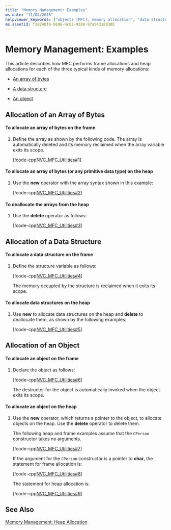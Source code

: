 ```yaml
---
title: "Memory Management: Examples"
ms.date: "11/04/2016"
helpviewer_keywords: ["objects [MFC], memory allocation", "data structures [MFC]", "arrays [MFC], allocating resources", "objects [MFC], allocating memory", "data structures [MFC], allocating memory", "examples [MFC], memory allocation", "heap allocation [MFC], examples", "memory allocation [MFC], arrays", "MFC, memory management", "struct memory allocation [MFC]", "types [MFC], memory allocation", "memory allocation [MFC], objects", "memory allocation [MFC], examples", "arrays [MFC], memory management", "frame allocation [MFC]", "memory allocation [MFC], data structures"]
ms.assetid: f10240f8-b698-4c83-9288-97a54318930b
---
```

# Memory Management: Examples

This article describes how MFC performs frame allocations and heap allocations for each of the three typical kinds of memory allocations:

- [An array of bytes](#_core_allocation_of_an_array_of_bytes)

- [A data structure](#_core_allocation_of_a_data_structure)

- [An object](#_core_allocation_of_an_object)

##  <a name="_core_allocation_of_an_array_of_bytes"></a> Allocation of an Array of Bytes

#### To allocate an array of bytes on the frame

1. Define the array as shown by the following code. The array is automatically deleted and its memory reclaimed when the array variable exits its scope.

   [!code-cpp[NVC_MFC_Utilities#1](../mfc/codesnippet/cpp/memory-management-examples_1.cpp)]

#### To allocate an array of bytes (or any primitive data type) on the heap

1. Use the **new** operator with the array syntax shown in this example:

   [!code-cpp[NVC_MFC_Utilities#2](../mfc/codesnippet/cpp/memory-management-examples_2.cpp)]

#### To deallocate the arrays from the heap

1. Use the **delete** operator as follows:

   [!code-cpp[NVC_MFC_Utilities#3](../mfc/codesnippet/cpp/memory-management-examples_3.cpp)]

##  <a name="_core_allocation_of_a_data_structure"></a> Allocation of a Data Structure

#### To allocate a data structure on the frame

1. Define the structure variable as follows:

   [!code-cpp[NVC_MFC_Utilities#4](../mfc/codesnippet/cpp/memory-management-examples_4.cpp)]

   The memory occupied by the structure is reclaimed when it exits its scope.

#### To allocate data structures on the heap

1. Use **new** to allocate data structures on the heap and **delete** to deallocate them, as shown by the following examples:

   [!code-cpp[NVC_MFC_Utilities#5](../mfc/codesnippet/cpp/memory-management-examples_5.cpp)]

##  <a name="_core_allocation_of_an_object"></a> Allocation of an Object

#### To allocate an object on the frame

1. Declare the object as follows:

   [!code-cpp[NVC_MFC_Utilities#6](../mfc/codesnippet/cpp/memory-management-examples_6.cpp)]

   The destructor for the object is automatically invoked when the object exits its scope.

#### To allocate an object on the heap

1. Use the **new** operator, which returns a pointer to the object, to allocate objects on the heap. Use the **delete** operator to delete them.

   The following heap and frame examples assume that the `CPerson` constructor takes no arguments.

   [!code-cpp[NVC_MFC_Utilities#7](../mfc/codesnippet/cpp/memory-management-examples_7.cpp)]

   If the argument for the `CPerson` constructor is a pointer to **char**, the statement for frame allocation is:

   [!code-cpp[NVC_MFC_Utilities#8](../mfc/codesnippet/cpp/memory-management-examples_8.cpp)]

   The statement for heap allocation is:

   [!code-cpp[NVC_MFC_Utilities#9](../mfc/codesnippet/cpp/memory-management-examples_9.cpp)]

## See Also

[Memory Management: Heap Allocation](../mfc/memory-management-heap-allocation.md)

